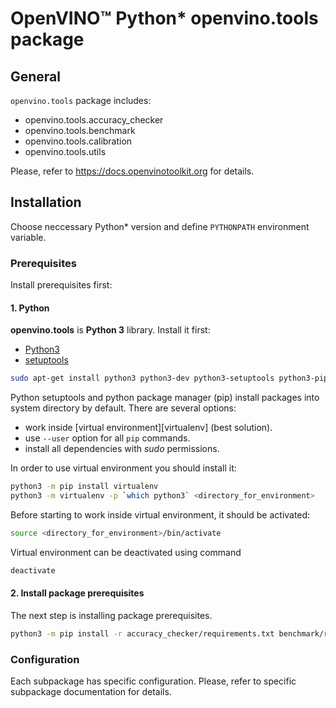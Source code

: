 # OpenVINO™ Python* openvino.tools package

## General
`openvino.tools` package includes:
* openvino.tools.accuracy_checker
* openvino.tools.benchmark
* openvino.tools.calibration
* openvino.tools.utils

Please, refer to https://docs.openvinotoolkit.org for details.

## Installation
Choose neccessary Python\* version and define `PYTHONPATH` environment variable.

### Prerequisites

Install prerequisites first:

#### 1. Python

**openvino.tools** is **Python 3** library. Install it first:

- [Python3][python3]
- [setuptools][setuptools]

```bash
sudo apt-get install python3 python3-dev python3-setuptools python3-pip
```

Python setuptools and python package manager (pip) install packages into system directory by default. There are several options:

- work inside [virtual environment][virtualenv] (best solution).
- use `--user` option for all `pip` commands.
- install all dependencies with *sudo* permissions.

In order to use virtual environment you should install it:

```bash
python3 -m pip install virtualenv
python3 -m virtualenv -p `which python3` <directory_for_environment>
```

Before starting to work inside virtual environment, it should be activated:

```bash
source <directory_for_environment>/bin/activate
```

Virtual environment can be deactivated using command

```bash
deactivate
```

#### 2. Install package prerequisites

The next step is installing package prerequisites.

```bash
python3 -m pip install -r accuracy_checker/requirements.txt benchmark/requirements.txt calibration/requirements.txt
```

### Configuration

Each subpackage has specific configuration. Please, refer to specific subpackage documentation for details.

[python3]: https://www.python.org/downloads/
[setuptools]: https://pypi.python.org/pypi/setuptools

